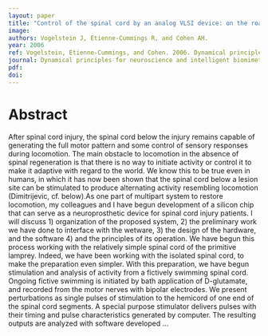 ```yaml
---
layout: paper
title: "Control of the spinal cord by an analog VLSI device: on the road to development of a neuroprosthetic device for spinal cord injury patients"
image:
authors: Vogelstein J, Etienne-Cummings R, and Cohen AH.
year: 2006
ref: Vogelstein, Etienne-Cummings, and Cohen. 2006. Dynamical principles for neuroscience and intelligent biomimetic devices.
journal: Dynamical principles for neuroscience and intelligent biomimetic devices
pdf:
doi:
---
```


# Abstract
After spinal cord injury, the spinal cord below the injury remains capable of generating the full motor pattern and some control of sensory responses during locomotion. The main obstacle to locomotion in the absence of spinal regeneration is that there is no way to initiate activity or control it to make it adaptive with regard to the world. We know this to be true even in humans, in which it has now been shown that the spinal cord below a lesion site can be stimulated to produce alternating activity resembling locomotion (Dimitrijevic, cf. below).As one part of multipart system to restore locomotion, my colleagues and I have begun development of a silicon chip that can serve as a neuroprosthetic device for spinal cord injury patients. I will discuss 1) organization of the proposed system, 2) the preliminary work we have done to interface with the wetware, 3) the design of the hardware, and the software 4) and the principles of its operation. We have begun this process working with the relatively simple spinal cord of the primitive lamprey. Indeed, we have been working with the isolated spinal cord, to make the preparation even simpler. With this preparation, we have begun stimulation and analysis of activity from a fictively swimming spinal cord. Ongoing fictive swimming is initiated by bath application of D-glutamate, and recorded from the motor nerves with bipolar electrodes. We present perturbations as single pulses of stimulation to the hemicord of one end of the spinal cord segments. A special purpose stimulator delivers pulses with their timing and pulse characteristics generated by computer. The resulting outputs are analyzed with software developed …
